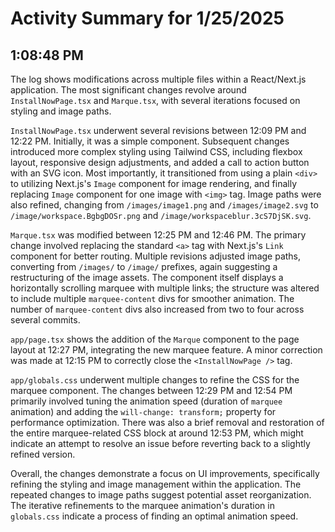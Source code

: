 # Activity Summary for 1/25/2025

## 1:08:48 PM
The log shows modifications across multiple files within a React/Next.js application.  The most significant changes revolve around `InstallNowPage.tsx` and `Marque.tsx`, with several iterations focused on styling and image paths.

`InstallNowPage.tsx` underwent several revisions between 12:09 PM and 12:22 PM.  Initially, it was a simple component.  Subsequent changes introduced more complex styling using Tailwind CSS, including flexbox layout, responsive design adjustments, and added a call to action button with an SVG icon.  Most importantly, it transitioned from using a plain `<div>` to utilizing Next.js's `Image` component for image rendering, and finally replacing `Image` component for one image with `<img>` tag. Image paths were also refined, changing from `/images/image1.png` and `/images/image2.svg` to  `/image/workspace.BgbgDOSr.png` and `/image/workspaceblur.3cS7DjSK.svg`.

`Marque.tsx` was modified between 12:25 PM and 12:46 PM.  The primary change involved replacing the standard `<a>` tag with Next.js's `Link` component for better routing.  Multiple revisions adjusted image paths, converting from `/images/` to `/image/` prefixes, again suggesting a restructuring of the image assets.  The component itself displays a horizontally scrolling marquee with multiple links; the structure was altered to include multiple `marquee-content` divs for smoother animation. The number of `marquee-content` divs also increased from two to four across several commits.

`app/page.tsx` shows the addition of the `Marque` component to the page layout at 12:27 PM, integrating the new marquee feature. A minor correction was made at 12:15 PM to correctly close the `<InstallNowPage />` tag.

`app/globals.css` underwent multiple changes to refine the CSS for the marquee component.  The changes between 12:29 PM and 12:54 PM primarily involved tuning the animation speed (duration of `marquee` animation) and adding the `will-change: transform;` property for performance optimization.  There was also a brief removal and restoration of the entire marquee-related CSS block at around 12:53 PM, which might indicate an attempt to resolve an issue before reverting back to a slightly refined version.

Overall, the changes demonstrate a focus on UI improvements, specifically refining the styling and image management within the application.  The repeated changes to image paths suggest potential asset reorganization.  The iterative refinements to the marquee animation's duration in `globals.css` indicate a process of finding an optimal animation speed.
